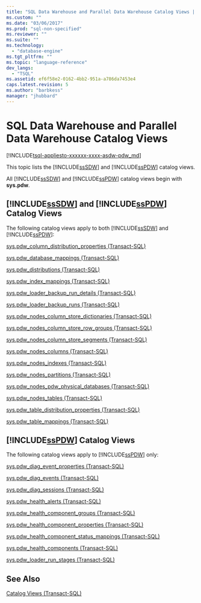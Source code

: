 ```yaml
---
title: "SQL Data Warehouse and Parallel Data Warehouse Catalog Views | Microsoft Docs"
ms.custom: ""
ms.date: "03/06/2017"
ms.prod: "sql-non-specified"
ms.reviewer: ""
ms.suite: ""
ms.technology: 
  - "database-engine"
ms.tgt_pltfrm: ""
ms.topic: "language-reference"
dev_langs: 
  - "TSQL"
ms.assetid: ef6f58e2-0162-4bb2-951a-a786da7453e4
caps.latest.revision: 5
ms.author: "barbkess"
manager: "jhubbard"
---
```

# SQL Data Warehouse and Parallel Data Warehouse Catalog Views
[!INCLUDE[tsql-appliesto-xxxxxx-xxxx-asdw-pdw_md](../../../a9retired/includes/tsql-appliesto-xxxxxx-xxxx-asdw-pdw-md.md)]

  This topic lists the [!INCLUDE[ssSDW](../../../a9retired/includes/sssdw-md.md)] and [!INCLUDE[ssPDW](../../../a9notintoc/includes/sspdw-md.md)] catalog views.  
  
 All [!INCLUDE[ssSDW](../../../a9retired/includes/sssdw-md.md)] and [!INCLUDE[ssPDW](../../../a9notintoc/includes/sspdw-md.md)] catalog views begin with **sys.pdw**.  
  
## [!INCLUDE[ssSDW](../../../a9retired/includes/sssdw-md.md)] and [!INCLUDE[ssPDW](../../../a9notintoc/includes/sspdw-md.md)] Catalog Views  
 The following catalog views apply to both [!INCLUDE[ssSDW](../../../a9retired/includes/sssdw-md.md)] and [!INCLUDE[ssPDW](../../../a9notintoc/includes/sspdw-md.md)]:  
  
 [sys.pdw_column_distribution_properties &#40;Transact-SQL&#41;](../../../relational-databases/reference/system-catalog-views/sys.pdw-column-distribution-properties-transact-sql.md)  
  
 [sys.pdw_database_mappings &#40;Transact-SQL&#41;](../../../relational-databases/reference/system-catalog-views/sys.pdw-database-mappings-transact-sql.md)  
  
 [sys.pdw_distributions &#40;Transact-SQL&#41;](../../../relational-databases/reference/system-catalog-views/sys.pdw-distributions-transact-sql.md)  
  
 [sys.pdw_index_mappings &#40;Transact-SQL&#41;](../../../relational-databases/reference/system-catalog-views/sys.pdw-index-mappings-transact-sql.md)  
  
 [sys.pdw_loader_backup_run_details &#40;Transact-SQL&#41;](../../../relational-databases/reference/system-catalog-views/sys.pdw-loader-backup-run-details-transact-sql.md)  
  
 [sys.pdw_loader_backup_runs &#40;Transact-SQL&#41;](../../../relational-databases/reference/system-catalog-views/sys.pdw-loader-backup-runs-transact-sql.md)  
  
 [sys.pdw_nodes_column_store_dictionaries &#40;Transact-SQL&#41;](../../../relational-databases/reference/system-catalog-views/sys.pdw-nodes-column-store-dictionaries-transact-sql.md)  
  
 [sys.pdw_nodes_column_store_row_groups &#40;Transact-SQL&#41;](../../../relational-databases/reference/system-catalog-views/sys.pdw-nodes-column-store-row-groups-transact-sql.md)  
  
 [sys.pdw_nodes_column_store_segments &#40;Transact-SQL&#41;](../../../relational-databases/reference/system-catalog-views/sys.pdw-nodes-column-store-segments-transact-sql.md)  
  
 [sys.pdw_nodes_columns &#40;Transact-SQL&#41;](../../../relational-databases/reference/system-catalog-views/sys.pdw-nodes-columns-transact-sql.md)  
  
 [sys.pdw_nodes_indexes &#40;Transact-SQL&#41;](../../../relational-databases/reference/system-catalog-views/sys.pdw-nodes-indexes-transact-sql.md)  
  
 [sys.pdw_nodes_partitions &#40;Transact-SQL&#41;](../../../relational-databases/reference/system-catalog-views/sys.pdw-nodes-partitions-transact-sql.md)  
  
 [sys.pdw_nodes_pdw_physical_databases &#40;Transact-SQL&#41;](../../../relational-databases/reference/system-catalog-views/sys.pdw-nodes-pdw-physical-databases-transact-sql.md)  
  
 [sys.pdw_nodes_tables &#40;Transact-SQL&#41;](../../../relational-databases/reference/system-catalog-views/sys.pdw-nodes-tables-transact-sql.md)  
  
 [sys.pdw_table_distribution_properties &#40;Transact-SQL&#41;](../../../relational-databases/reference/system-catalog-views/sys.pdw-table-distribution-properties-transact-sql.md)  
  
 [sys.pdw_table_mappings &#40;Transact-SQL&#41;](../../../relational-databases/reference/system-catalog-views/sys.pdw-table-mappings-transact-sql.md)  
  
## [!INCLUDE[ssPDW](../../../a9notintoc/includes/sspdw-md.md)] Catalog Views  
 The following catalog views apply to [!INCLUDE[ssPDW](../../../a9notintoc/includes/sspdw-md.md)] only:  
  
 [sys.pdw_diag_event_properties &#40;Transact-SQL&#41;](../../../relational-databases/reference/system-catalog-views/sys.pdw-diag-event-properties-transact-sql.md)  
  
 [sys.pdw_diag_events &#40;Transact-SQL&#41;](../../../relational-databases/reference/system-catalog-views/sys.pdw-diag-events-transact-sql.md)  
  
 [sys.pdw_diag_sessions &#40;Transact-SQL&#41;](../../../relational-databases/reference/system-catalog-views/sys.pdw-diag-sessions-transact-sql.md)  
  
 [sys.pdw_health_alerts &#40;Transact-SQL&#41;](../../../relational-databases/reference/system-catalog-views/sys.pdw-health-alerts-transact-sql.md)  
  
 [sys.pdw_health_component_groups &#40;Transact-SQL&#41;](../../../relational-databases/reference/system-catalog-views/sys.pdw-health-component-groups-transact-sql.md)  
  
 [sys.pdw_health_component_properties &#40;Transact-SQL&#41;](../../../relational-databases/reference/system-catalog-views/sys.pdw-health-component-properties-transact-sql.md)  
  
 [sys.pdw_health_component_status_mappings &#40;Transact-SQL&#41;](../../../relational-databases/reference/system-catalog-views/sys.pdw-health-component-status-mappings-transact-sql.md)  
  
 [sys.pdw_health_components &#40;Transact-SQL&#41;](../../../relational-databases/reference/system-catalog-views/sys.pdw-health-components-transact-sql.md)  
  
 [sys.pdw_loader_run_stages &#40;Transact-SQL&#41;](../../../relational-databases/reference/system-catalog-views/sys.pdw-loader-run-stages-transact-sql.md)  
  
## See Also  
 [Catalog Views &#40;Transact-SQL&#41;](../../../relational-databases/reference/system-catalog-views/catalog-views-transact-sql.md)  
  
  